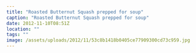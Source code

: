 ```yaml
---
title: "Roasted Butternut Squash prepped for soup"
caption: "Roasted Butternut Squash prepped for soup"
date: 2012-11-10T08:51Z
location: ""
tags: ""
image: /assets/uploads/2012/11/53c8b1418b0405ce77909300cd73c959.jpg
---
```

